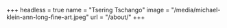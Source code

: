 +++
headless = true
name = "Tsering Tschango"
image = "/media/michael-klein-ann-long-fine-art.jpeg"
url = "/about/"
+++
